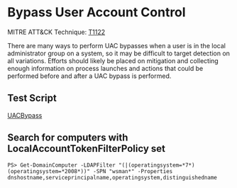 # Bypass User Account Control

MITRE ATT&CK Technique: [T1122](https://attack.mitre.org/wiki/Technique/T1122)

There are many ways to perform UAC bypasses when a user is in the local administrator group on a system, so it may be difficult to target detection on all variations. Efforts should likely be placed on mitigation and collecting enough information on process launches and actions that could be performed before and after a UAC bypass is performed.

## Test Script

[UACBypass](https://github.com/redcanaryco/atomic-red-team/tree/master/Windows/Payloads/UACBypass)

## Search for computers with LocalAccountTokenFilterPolicy set

    PS> Get-DomainComputer -LDAPFilter "(|(operatingsystem=*7*)(operatingsystem=*2008*))" -SPN "wsman*" -Properties dnshostname,serviceprincipalname,operatingsystem,distinguishedname
